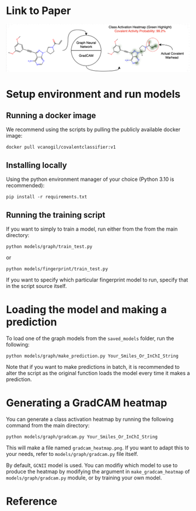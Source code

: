 # Link to Paper

![Alt Text](./images/readme_image.png)

# Setup environment and run models

## Running a docker image
We recommend using the scripts by pulling the publicly available docker image:

```
docker pull vcanogil/covalentclassifier:v1
```

## Installing locally
Using the python environment manager of your choice (Python 3.10 is recommended):

```
pip install -r requirements.txt
```

## Running the training script
If you want to simply to train a model, run either from the from the main directory:
```
python models/graph/train_test.py
```
or
```
python models/fingerprint/train_test.py
```
If you want to specify which particular fingerprint model to run, specify that in the script source itself.

# Loading the model and making a prediction
To load one of the graph models from the `saved_models` folder, run the following:
```
python models/graph/make_prediction.py Your_Smiles_Or_InChI_String
```
Note that if you want to make predictions in batch, it is recommended to alter the script as the original function loads the model every time it makes a prediction.

# Generating a GradCAM heatmap
You can generate a class activation heatmap by running the following command from the main directory:
```
python models/graph/gradcam.py Your_Smiles_Or_InChI_String
```
This will make a file named `gradcam_heatmap.png`. If you want to adapt this to your needs, refer to `models/graph/gradcam.py` file itself.

By default, `GCNII` model is used. You can modifiy which model to use to produce the heatmap by modifying the argument in `make_gradcam_heatmap` of `models/graph/gradcam.py` module, or by training your own model.

# Reference
